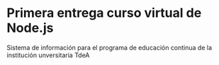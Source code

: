 # Primera entrega curso virtual de Node.js

Sistema de información para el programa de educación continua de la institución unversitaria TdeA
